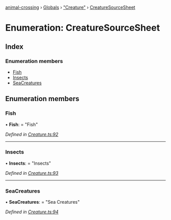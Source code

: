 [animal-crossing](../README.md) › [Globals](../globals.md) › ["Creature"](../modules/_creature_.md) › [CreatureSourceSheet](_creature_.creaturesourcesheet.md)

# Enumeration: CreatureSourceSheet

## Index

### Enumeration members

* [Fish](_creature_.creaturesourcesheet.md#fish)
* [Insects](_creature_.creaturesourcesheet.md#insects)
* [SeaCreatures](_creature_.creaturesourcesheet.md#seacreatures)

## Enumeration members

###  Fish

• **Fish**: = "Fish"

*Defined in [Creature.ts:92](https://github.com/Norviah/animal-crossing/blob/18dc317/module/types/Creature.ts#L92)*

___

###  Insects

• **Insects**: = "Insects"

*Defined in [Creature.ts:93](https://github.com/Norviah/animal-crossing/blob/18dc317/module/types/Creature.ts#L93)*

___

###  SeaCreatures

• **SeaCreatures**: = "Sea Creatures"

*Defined in [Creature.ts:94](https://github.com/Norviah/animal-crossing/blob/18dc317/module/types/Creature.ts#L94)*
